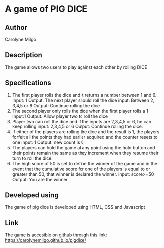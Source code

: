 # A game of PIG DICE
## Author
Carolyne Milgo
## Description
The game allows two users to play against each other by rolling DICE
## Specifications
1. The first player rolls the dice and it returns a number between 1 and 6.
Input: 1
Output: The next player should roll the dice
input: Between 2, 3,4,5 or 6
Output: Continue rolling the dice
2. The second player only rolls the dice when the first player rolls a 1
input:1
Output: Allow player two to roll the dice
3. Player two can roll the dice and if the inputs are 2,3,4,5 or 6, he can keep rolling
input: 2,3,4,5 or 6
Output: Continue rolling the dice.
4. If either of the players are rolling the dice and the result is 1, the players forfeit all the points they had earlier
acquired and the counter resets to one
input: 1
Output: new count is 0
5. The players can hold the game at any point using the hold button and their points remain the same as they increment when they resume their turn to roll the dice.
6. The high score of 50 is set to define the winner of the game and in the event that the cumulative score for one of the players is equal to or greater than 50, that winner is declared the winner.
input: score>=50
Output: You are the winner
## Developed using
The game of pig dice is developed using HTML, CSS and Javascript
## Link
The game is accesible on github through this link:
https://carolynemilgo.github.io/pigdice/
